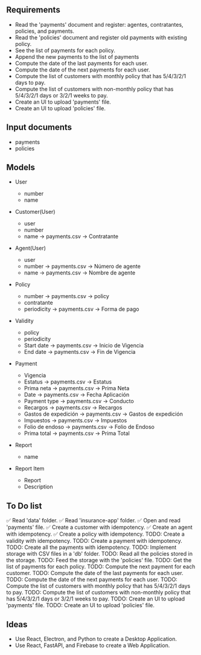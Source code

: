 ## Requirements

* Read the 'payments' document and register: agentes, contratantes, policies, and payments.
* Read the 'policies' document and register old payments with existing policy.
* See the list of payments for each policy.
* Append the new payments to the list of payments
* Compute the date of the last payments for each user.
* Compute the date of the next payments for each user.
* Compute the list of customers with monthly policy that has 5/4/3/2/1 days to pay.
* Compute the list of customers with non-monthly policy that has 5/4/3/2/1 days or 3/2/1 weeks to pay.
* Create an UI to upload 'payments' file.
* Create an UI to upload 'policies' file.

## Input documents

* payments
* policies

## Models

* User
    * number
    * name

* Customer(User)
    * user
    * number
    * name -> payments.csv -> Contratante

* Agent(User)
    * user
    * number -> payments.csv -> Número de agente
    * name -> payments.csv -> Nombre de agente

* Policy
    * number -> payments.csv -> policy
    * contratante
    * periodicity -> payments.csv -> Forma de pago

* Validity
    * policy
    * periodicity
    * Start date -> payments.csv -> Inicio de Vigencia
    * End date -> payments.csv -> Fin de Vigencia

* Payment
    * Vigencia
    * Estatus -> payments.csv -> Estatus
    * Prima neta -> payments.csv -> Prima Neta
    * Date -> payments.csv -> Fecha Aplicación
    * Payment type -> payments.csv -> Conducto
    * Recargos -> payments.csv -> Recargos
    * Gastos de expedición -> payments.csv -> Gastos de expedición
    * Impuestos -> payments.csv -> Impuestos
    * Folio de endoso -> payments.csv -> Folio de Endoso
    * Prima total -> payments.csv -> Prima Total

* Report
    * name

* Report Item
    * Report
    * Description

## To Do list

✅ Read 'data' folder.
✅ Read 'insurance-app' folder.
✅ Open and read 'payments' file.
✅ Create a customer with idempotency.
✅ Create an agent with idempotency.
✅ Create a policy with idempotency.
TODO: Create a validity with idempotency.
TODO: Create a payment with idempotency.
TODO: Create all the payments with idempotency.
TODO: Implement storage with CSV files in a 'db' folder.
TODO: Read all the policies stored in the storage.
TODO: Feed the storage with the 'policies' file.
TODO: Get the list of payments for each policy.
TODO: Compute the next payment for each customer.
TODO: Compute the date of the last payments for each user.
TODO: Compute the date of the next payments for each user.
TODO: Compute the list of customers with monthly policy that has 5/4/3/2/1 days to pay.
TODO: Compute the list of customers with non-monthly policy that has 5/4/3/2/1 days or 3/2/1 weeks to pay.
TODO: Create an UI to upload 'payments' file.
TODO: Create an UI to upload 'policies' file.

## Ideas

* Use React, Electron, and Python to create a Desktop Application.
* Use React, FastAPI, and Firebase to create a Web Application.